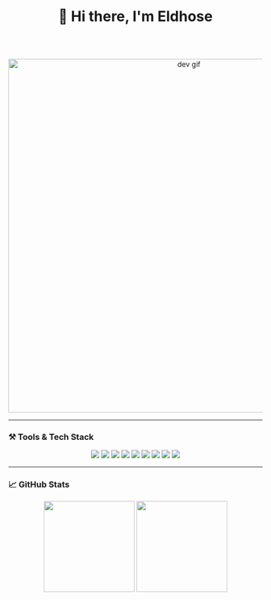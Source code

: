 <div align="center">
  <h1>👋 Hi there, I'm Eldhose</h1>
 
  
  <br/><br/>
  
  <img src="https://media.giphy.com/media/v1.Y2lkPTc5MGI3NjExd213N20zdjlsZmRkYmc3ZzdrbGplMnNjbjZ0b2N4c2tpbDg2cm9jayZlcD12MV9naWZzX3NlYXJjaCZjdD1n/JqmupuTVZYaQX5s094/giphy.gif" width="700" alt="dev gif" />
</div>

---

### ⚒️ Tools & Tech Stack
<p align="center">
  <img src="https://img.shields.io/badge/Python-3670A0?style=for-the-badge&logo=python&logoColor=ffdd54"/>
  <img src="https://img.shields.io/badge/Flask-000000?style=for-the-badge&logo=flask&logoColor=white"/>
  <img src="https://img.shields.io/badge/C-00599C?style=for-the-badge&logo=c&logoColor=white"/>
  <img src="https://img.shields.io/badge/Streamlit-FF4B4B?style=for-the-badge&logo=streamlit&logoColor=white"/>
  <img src="https://img.shields.io/badge/Java-ED8B00?style=for-the-badge&logo=openjdk&logoColor=white"/>
  <img src="https://img.shields.io/badge/HTML5-E34F26?style=for-the-badge&logo=html5&logoColor=white"/>
  <img src="https://img.shields.io/badge/CSS3-1572B6?style=for-the-badge&logo=css3&logoColor=white"/>
  <img src="https://img.shields.io/badge/Git-F05032?style=for-the-badge&logo=git&logoColor=white"/>
  <img src="https://img.shields.io/badge/GitHub-181717?style=for-the-badge&logo=github&logoColor=white"/>
</p>

---

### 📈 GitHub Stats

<p align="center">
  <img src="https://github-readme-stats.vercel.app/api?username=Eldhose-saju&show_icons=true&theme=tokyonight" height="180" />
  <img src="https://github-readme-stats.vercel.app/api/top-langs/?username=Eldhose-saju&layout=compact&theme=tokyonight" height="180" />
</p>